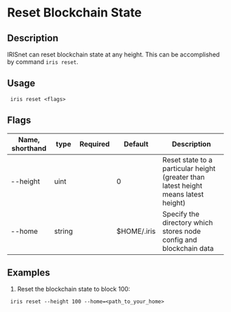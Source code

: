 # Reset Blockchain State

## Description

IRISnet can reset blockchain state at any height. This can be accomplished by command `iris reset`.

## Usage
```		
 iris reset <flags>
```
## Flags

 | Name, shorthand | type   | Required | Default     | Description                                                                         |		
 | --------------- | -----  | -------- | ----------- | ----------------------------------------------------------------------------------- |		
 | --height        | uint   |          | 0           | Reset state to a particular height (greater than latest height means latest height) |		
 | --home          | string |          | $HOME/.iris | Specify the directory which stores node config and blockchain data                  |		
 
## Examples

1. Reset the blockchain state to block 100:
```
 iris reset --height 100 --home=<path_to_your_home>
```